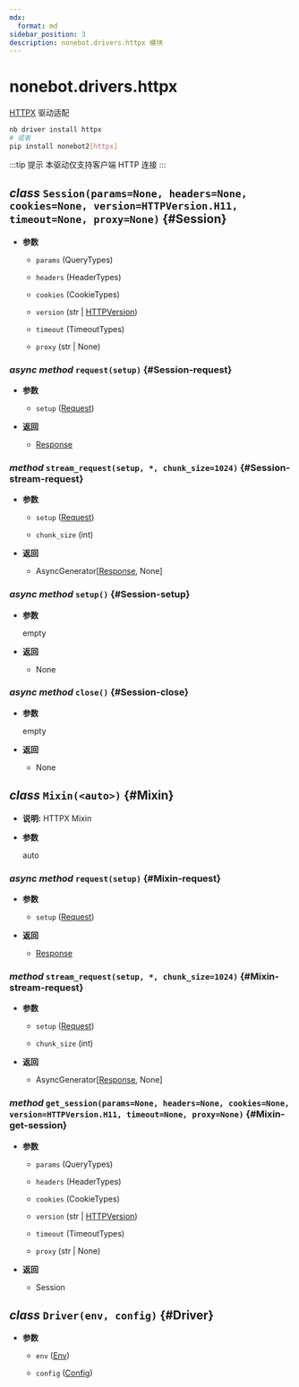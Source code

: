 ```yaml
---
mdx:
  format: md
sidebar_position: 3
description: nonebot.drivers.httpx 模块
---
```


# nonebot.drivers.httpx

[HTTPX](https://www.python-httpx.org/) 驱动适配

```bash
nb driver install httpx
# 或者
pip install nonebot2[httpx]
```

:::tip 提示
本驱动仅支持客户端 HTTP 连接
:::

## _class_ `Session(params=None, headers=None, cookies=None, version=HTTPVersion.H11, timeout=None, proxy=None)` {#Session}

- **参数**
  - `params` (QueryTypes)

  - `headers` (HeaderTypes)

  - `cookies` (CookieTypes)

  - `version` (str | [HTTPVersion](index.md#HTTPVersion))

  - `timeout` (TimeoutTypes)

  - `proxy` (str | None)

### _async method_ `request(setup)` {#Session-request}

- **参数**
  - `setup` ([Request](index.md#Request))

- **返回**
  - [Response](index.md#Response)

### _method_ `stream_request(setup, *, chunk_size=1024)` {#Session-stream-request}

- **参数**
  - `setup` ([Request](index.md#Request))

  - `chunk_size` (int)

- **返回**
  - AsyncGenerator[[Response](index.md#Response), None]

### _async method_ `setup()` {#Session-setup}

- **参数**

  empty

- **返回**
  - None

### _async method_ `close()` {#Session-close}

- **参数**

  empty

- **返回**
  - None

## _class_ `Mixin(<auto>)` {#Mixin}

- **说明:** HTTPX Mixin

- **参数**

  auto

### _async method_ `request(setup)` {#Mixin-request}

- **参数**
  - `setup` ([Request](index.md#Request))

- **返回**
  - [Response](index.md#Response)

### _method_ `stream_request(setup, *, chunk_size=1024)` {#Mixin-stream-request}

- **参数**
  - `setup` ([Request](index.md#Request))

  - `chunk_size` (int)

- **返回**
  - AsyncGenerator[[Response](index.md#Response), None]

### _method_ `get_session(params=None, headers=None, cookies=None, version=HTTPVersion.H11, timeout=None, proxy=None)` {#Mixin-get-session}

- **参数**
  - `params` (QueryTypes)

  - `headers` (HeaderTypes)

  - `cookies` (CookieTypes)

  - `version` (str | [HTTPVersion](index.md#HTTPVersion))

  - `timeout` (TimeoutTypes)

  - `proxy` (str | None)

- **返回**
  - Session

## _class_ `Driver(env, config)` {#Driver}

- **参数**
  - `env` ([Env](../config.md#Env))

  - `config` ([Config](../config.md#Config))
